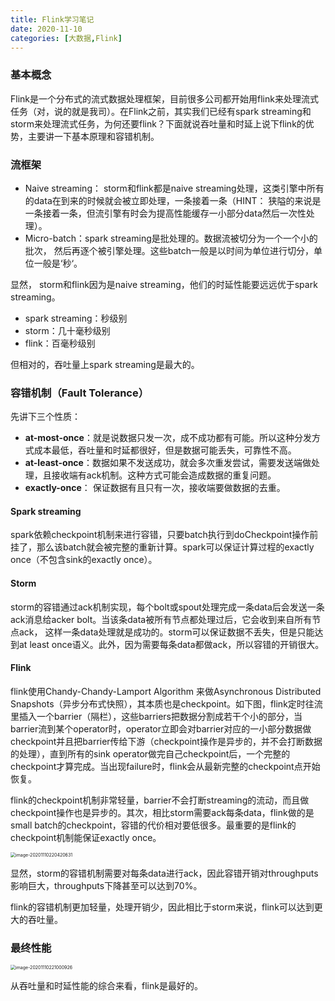 ```yaml
---
title: Flink学习笔记
date: 2020-11-10
categories: [大数据,Flink]
---
```




### 基本概念

Flink是一个分布式的流式数据处理框架，目前很多公司都开始用flink来处理流式任务（对，说的就是我司）。在Flink之前，其实我们已经有spark streaming和storm来处理流式任务，为何还要flink？下面就说吞吐量和时延上说下flink的优势，主要讲一下基本原理和容错机制。



### 流框架

- Naive streaming： storm和flink都是naive streaming处理，这类引擎中所有的data在到来的时候就会被立即处理，一条接着一条（HINT： 狭隘的来说是一条接着一条，但流引擎有时会为提高性能缓存一小部分data然后一次性处理）。
- Micro-batch：spark streaming是批处理的。数据流被切分为一个一个小的批次， 然后再逐个被引擎处理。这些batch一般是以时间为单位进行切分，单位一般是‘秒‘。

显然， storm和flink因为是naive streaming，他们的时延性能要远远优于spark streaming。

- spark streaming：秒级别
- storm：几十毫秒级别
- flink：百毫秒级别

但相对的，吞吐量上spark streaming是最大的。



### 容错机制（Fault Tolerance）

先讲下三个性质：

- **at-most-once**：就是说数据只发一次，成不成功都有可能。所以这种分发方式成本最低，吞吐量和时延都很好，但是数据可能丢失，可靠性不高。
- **at-least-once**：数据如果不发送成功，就会多次重发尝试，需要发送端做处理，且接收端有ack机制。这种方式可能会造成数据的重复问题。
- **exactly-once**： 保证数据有且只有一次，接收端要做数据的去重。

####  Spark streaming

spark依赖checkpoint机制来进行容错，只要batch执行到doCheckpoint操作前挂了，那么该batch就会被完整的重新计算。spark可以保证计算过程的exactly once（不包含sink的exactly once）。	



#### Storm

storm的容错通过ack机制实现，每个bolt或spout处理完成一条data后会发送一条ack消息给acker bolt。当该条data被所有节点都处理过后，它会收到来自所有节点ack， 这样一条data处理就是成功的。storm可以保证数据不丢失，但是只能达到at least once语义。此外，因为需要每条data都做ack，所以容错的开销很大。



#### Flink

flink使用Chandy-Chandy-Lamport Algorithm 来做Asynchronous Distributed Snapshots（异步分布式快照），其本质也是checkpoint。如下图，flink定时往流里插入一个barrier（隔栏），这些barriers把数据分割成若干个小的部分，当barrier流到某个operator时，operator立即会对barrier对应的一小部分数据做checkpoint并且把barrier传给下游（checkpoint操作是异步的，并不会打断数据的处理），直到所有的sink operator做完自己checkpoint后，一个完整的checkpoint才算完成。当出现failure时，flink会从最新完整的checkpoint点开始恢复。

flink的checkpoint机制非常轻量，barrier不会打断streaming的流动，而且做checkpoint操作也是异步的。其次，相比storm需要ack每条data，flink做的是small batch的checkpoint，容错的代价相对要低很多。最重要的是flink的checkpoint机制能保证exactly once。

<img src="http://levy-hexo.oss-cn-hangzhou.aliyuncs.com/images/2023-09-14-125426.jpg" alt="image-20201110220420631" style="zoom:50%;" />





显然，storm的容错机制需要对每条data进行ack，因此容错开销对throughputs影响巨大，throughputs下降甚至可以达到70%。

flink的容错机制更加轻量，处理开销少，因此相比于storm来说，flink可以达到更大的吞吐量。



### 最终性能

<img src="http://levy-hexo.oss-cn-hangzhou.aliyuncs.com/images/2023-09-14-125433.jpg" alt="image-20201110221000926" style="zoom:50%;" />

从吞吐量和时延性能的综合来看，flink是最好的。
